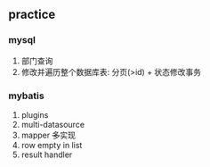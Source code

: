 ## practice

### mysql

1. 部门查询
2. 修改并遍历整个数据库表: 分页(>id) + 状态修改事务

### mybatis

1. plugins
2. multi-datasource
3. mapper ~~多~~实现
4. row empty in list
5. result handler
